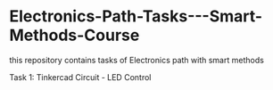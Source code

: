 # Electronics-Path-Tasks---Smart-Methods-Course
this repository contains tasks of Electronics path with smart methods

Task 1: Tinkercad Circuit - LED Control
